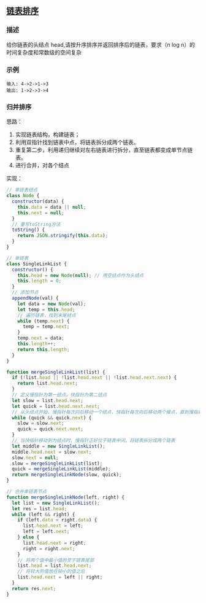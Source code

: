 ## [链表排序](https://github.com/StarShi/Big-Monster/blob/master/source/leet-code/src/sort/link-list-sort.js)

### 描述

给你链表的头结点 head,请按升序排序并返回排序后的链表，要求（n log n）的时间复杂度和常数级的空间复杂

### 示例

```
输入: 4->2->1->3
输出: 1->2->3->4

```

### 归并排序

思路：

1. 实现链表结构，构建链表；
2. 利用双指针找到链表中点，将链表拆分成两个链表。
3. 重复第二步，利用递归继续对左右链表进行拆分，直至链表都变成单节点链表。
4. 进行合并，对各个结点

实现：

```javascript
// 单链表结点
class Node {
  constructor(data) {
    this.data = data || null;
    this.next = null;
  }
  // 重写toString方法
  toString() {
    return JSON.stringify(this.data);
  }
}

// 单链表
class SingleLinkList {
  constructor() {
    this.head = new Node(null); // 用空结点作为头结点
    this.length = 0;
  }
  // 添加节点
  appendNode(val) {
    let data = new Node(val);
    let temp = this.head;
    // 遍历链表，找到末尾结点
    while (temp.next) {
      temp = temp.next;
    }
    temp.next = data;
    this.length++;
    return this.length;
  }
}

function mergeSingleLinkList(list) {
  if (!list.head || !list.head.next || !list.head.next.next) {
    return list.head.next;
  }
  // 定义慢指针为第一结点，快指针为第二结点
  let slow = list.head.next;
  let quick = list.head.next.next;
  // 从头结点开始，慢指针每次向后移动一个结点，快指针每次向后移动两个接点，直到慢指针移动至尾结点
  while (quick && quick.next) {
    slow = slow.next;
    quick = quick.next.next;
  }
  // 当快指针移动到为结点时，慢指针正好位于链表中间，将链表拆分成两个链表
  let middle = new SingleLinkList();
  middle.head.next = slow.next;
  slow.next = null;
  slow = mergeSingleLinkList(list);
  quick = mergeSingleLinkList(middle);
  return mergeSingleLinkNode(slow, quick);
}

// 合并单链表节点
function mergeSingleLinkNode(left, right) {
  let list = new SingleLinkList();
  let res = list.head;
  while (left && right) {
    if (left.data < right.data) {
      list.head.next = left;
      left = left.next;
    } else {
      list.head.next = right;
      right = right.next;
    }
    // 将两个值中最小值的至于链表尾部
    list.head = list.head.next;
    // 将较大的值放在较小的值之后
    list.head.next = left || right;
  }
  return res.next;
}
```
